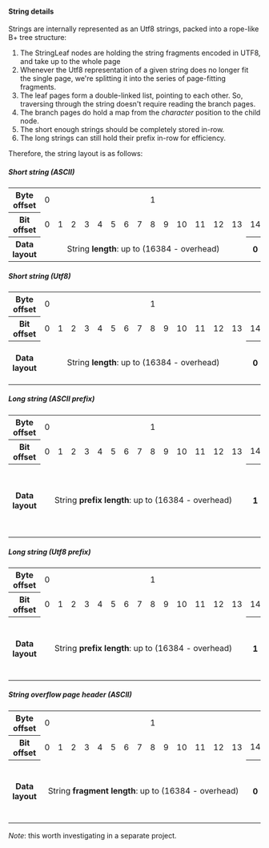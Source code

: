 #### String details
Strings are internally represented as an Utf8 strings, packed into a rope-like B+ tree structure:
1. The StringLeaf nodes are holding the string fragments encoded in UTF8, and take up to the whole page 
2. Whenever the Utf8 representation of a given string does no longer fit the single page, we're splitting it into the series of page-fitting fragments. 
3. The leaf pages form a double-linked list, pointing to each other. So, traversing through the string doesn't require reading the branch pages.
4. The branch pages do hold a map from the _character_ position to the child node.  
5. The short enough strings should be completely stored in-row.
6. The long strings can still hold their prefix in-row for efficiency.

Therefore, the string layout is as follows:

##### Short string (ASCII)
<table>
 <tr>
  <th>Byte offset</th><td colspan=8>0</td><td colspan=8>1</td><td>2</td><td>...</td>
 </tr>
 <tr>
  <th>Bit offset</th><td>0</td><td>1</td><td>2</td><td>3</td><td>4</td><td>5</td><td>6</td><td>7</td><td>8</td><td>9</td><td>10</td><td>11</td><td>12</td><td>13</td><td>14</td><td>15</td><td/><td/>
 </tr>
 <tr>
  <th>Data layout</th><td align=center colspan=14>String <b>length</b>: up to (16384 - overhead)</td><th>0</th><th>0</th><td colspan=2><b>length</b> bytes </td>
 </tr>
</table>

##### Short string (Utf8)
<table>
 <tr>
  <th>Byte offset</th><td colspan=8>0</td><td colspan=8>1</td><td>2</td><td>3</td><td>...</td>
 </tr>
 <tr>
  <th>Bit offset</th><td>0</td><td>1</td><td>2</td><td>3</td><td>4</td><td>5</td><td>6</td><td>7</td><td>8</td><td>9</td><td>10</td><td>11</td><td>12</td><td>13</td><td>14</td><td>15</td><td/><td/><td/>
 </tr>
 <tr>
  <th>Data layout</th><td align=center colspan=14>String <b>length</b>: up to (16384 - overhead)</td><th>0</th><th>1</th> <td colspan=2>String <b>bytes</b> count</td><td colspan=2><b>bytes</b> bytes representing the string in utf8</td>
 </tr>
</table>

##### Long string (ASCII prefix)
<table>
 <tr>
  <th>Byte offset</th><td colspan=8>0</td><td colspan=8>1</td><td>2</td><td>3</td><td>4</td><td>5</td><td>6</td><td>7</td><td>8</td><td>9</td><td>10</td><td>11</td><td>12</td><td>...</td>
 </tr>
 <tr>
  <th>Bit offset</th><td>0</td><td>1</td><td>2</td><td>3</td><td>4</td><td>5</td><td>6</td><td>7</td><td>8</td><td>9</td><td>10</td><td>11</td><td>12</td><td>13</td><td>14</td><td>15</td><td/><td/><td/><td/><td/><td/><td/><td/><td/><td/><td/><td/>
 </tr>
 <tr>
  <th>Data layout</th><td align=center colspan=14>String <b>prefix length</b>: up to (16384 - overhead)</td><th>1</th><th>0</th> <td colspan=4>String <b>complete length</b>: up to 2GB</td><td colspan=4>string overflow PageNo</td><td colspan=2>string overflow FileNo</td><td colspan=2><b>prefix length</b> bytes representing the string prefix in ASCII</td>
 </tr>
</table>

##### Long string (Utf8 prefix)
<table>
 <tr>
  <th>Byte offset</th><td colspan=8>0</td><td colspan=8>1</td><td>2</td><td>3</td><td>4</td><td>5</td><td>6</td><td>7</td><td>8</td><td>9</td><td>10</td><td>11</td><td>12</td><td>13</td><td>14</td><td>...</td>
 </tr>
 <tr>
  <th>Bit offset</th><td>0</td><td>1</td><td>2</td><td>3</td><td>4</td><td>5</td><td>6</td><td>7</td><td>8</td><td>9</td><td>10</td><td>11</td><td>12</td><td>13</td><td>14</td><td>15</td><td/><td/><td/><td/><td/><td/><td/><td/><td/><td/><td/><td/><td/><td/>
 </tr>
 <tr>
  <th>Data layout</th><td align=center colspan=14>String <b>prefix length</b>: up to (16384 - overhead)</td><th>1</th><th>1</th> <td colspan=2>String <b>prefix bytes</b> count</td><td colspan=4>String <b>complete length</b>: up to 2GB</td><td colspan=4>string overflow PageNo</td><td colspan=2>string overflow FileNo</td><td colspan=2><b>prefix bytes</b> bytes representing the string prefix in utf8</td>
 </tr>
</table>

##### String overflow page header (ASCII)
<table>
 <tr>
  <th>Byte offset</th><td colspan=8>0</td><td colspan=8>1</td><td>2</td><td>3</td><td>4</td><td>5</td><td>6</td><td>7</td><td>8</td><td>9</td><td>10</td><td>11</td><td>12</td><td>13</td><td>14</td><td>...</td>
 </tr>
 <tr>
  <th>Bit offset</th><td>0</td><td>1</td><td>2</td><td>3</td><td>4</td><td>5</td><td>6</td><td>7</td><td>8</td><td>9</td><td>10</td><td>11</td><td>12</td><td>13</td><td>14</td><td>15</td><td/><td/><td/><td/><td/><td/><td/><td/><td/><td/><td/><td/><td/><td/>
 </tr>
 <tr>
  <th>Data layout</th><td align=center colspan=14>String <b>fragment length</b>: up to (16384 - overhead)</td><th>0</th><th>0</th><td colspan=2>String <b>prefix bytes</b> count</td><td colspan=4>String <b>complete length</b>: up to 2GB</td><td colspan=4>string overflow PageNo</td><td colspan=2>string overflow FileNo</td><td colspan=2><b>prefix bytes</b> bytes representing the string prefix in utf8</td>
 </tr>
</table>

*Note*: this worth investigating in a separate project.
